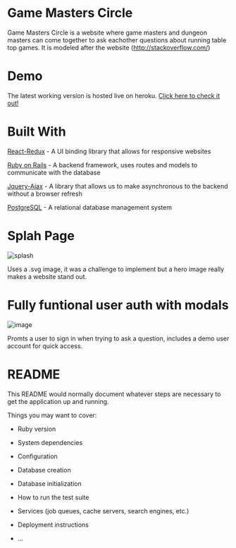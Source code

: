 # Game Masters Circle

Game Masters Circle is a website where game masters and dungeon masters can come together to ask eachother questions about running table top games. It is modeled after the website (http://stackoverflow.com/)

# Demo

The latest working version is hosted live on heroku. [Click here to check it out!](http://game-masters-circle.herokuapp.com/#/)

# Built With

[React-Redux](http://www.w3schools.com/whatis/whatis_react.asp) - A UI binding library that allows for responsive websites

[Ruby on Rails](http://w3points.com/ruby-on-rails-introduction/) - A backend framework, uses routes and models to communicate with the database

[Jquery-Ajax](http://www.w3schools.com/jquery/jquery_ajax_intro.asp) - A library that allows us to make asynchronous to the backend without a browser refresh

[PostgreSQL](http://www.w3schools.com/sql/) - A relational database management system


# Splah Page

![splash](https://user-images.githubusercontent.com/53350595/94932095-737e1d00-047d-11eb-897e-a57ceab2da54.png)

Uses a .svg image, it was a challenge to implement but a hero image really makes a website stand out.

# Fully funtional user auth with modals

![image](https://user-images.githubusercontent.com/53350595/94932521-0d45ca00-047e-11eb-8ced-18f20d6a1300.png)

Promts a user to sign in when trying to ask a question, includes a demo user account for quick access. 

# README

This README would normally document whatever steps are necessary to get the
application up and running.

Things you may want to cover:

* Ruby version

* System dependencies

* Configuration

* Database creation

* Database initialization

* How to run the test suite

* Services (job queues, cache servers, search engines, etc.)

* Deployment instructions

* ...
